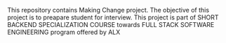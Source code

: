 This repository contains  Making Change project. The objective of this project is to preapare student for interview.
This project is part of SHORT BACKEND SPECIALIZATION COURSE towards FULL STACK SOFTWARE ENGINEERING program offered by ALX
